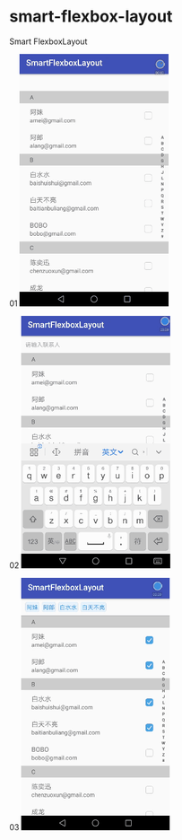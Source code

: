 # smart-flexbox-layout
Smart FlexboxLayout

01
![01](https://github.com/starry90/SampleForAndroid/blob/master/smart-flexbox-layout/gif/01.gif?raw=true)

02
![02](https://github.com/starry90/SampleForAndroid/blob/master/smart-flexbox-layout/gif/02.gif?raw=true)

03
![03](https://github.com/starry90/SampleForAndroid/blob/master/smart-flexbox-layout/gif/03.gif?raw=true)
